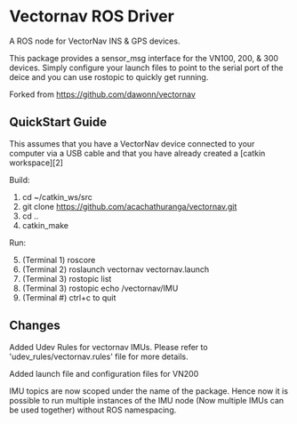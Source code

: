 Vectornav ROS Driver
====================

A ROS node for VectorNav INS & GPS devices.

This package provides a sensor_msg interface for the VN100, 200, & 300 
devices. Simply configure your launch files to point to the serial port
of the deice and you can use rostopic to quickly get running.   

Forked from https://github.com/dawonn/vectornav



QuickStart Guide
----------------

This assumes that you have a VectorNav device connected to your computer 
via a USB cable and that you have already created a [catkin workspace][2]

Build:

1. cd ~/catkin_ws/src
2. git clone https://github.com/acachathuranga/vectornav.git
3. cd ..
4. catkin_make


Run:

5. (Terminal 1) roscore
6. (Terminal 2) roslaunch vectornav vectornav.launch
7. (Terminal 3) rostopic list
8. (Terminal 3) rostopic echo /vectornav/IMU
9. (Terminal #) ctrl+c to quit



Changes
-------
Added Udev Rules for vectornav IMUs. Please refer to 'udev_rules/vectornav.rules' file for more details.

Added launch file and configuration files for VN200

IMU topics are now scoped under the name of the package. Hence now it is possible to run multiple instances of the IMU node (Now multiple IMUs can be used together) without ROS namespacing.




